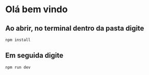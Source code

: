 <h1>Olá bem vindo</h1>

<h2>Ao abrir, no terminal dentro da pasta digite</h2>

`npm install`

<h2>Em seguida digite</h2>

`npm run dev`
